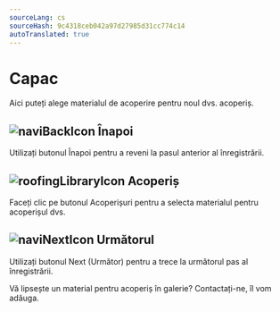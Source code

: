 ```yaml
---
sourceLang: cs
sourceHash: 9c4318ceb042a97d27985d31cc774c14
autoTranslated: true
---
```


# Capac

Aici puteți alege materialul de acoperire pentru noul dvs. acoperiș.

## ![naviBackIcon](img/backIcon-en.png) Înapoi
Utilizați butonul Înapoi pentru a reveni la pasul anterior al înregistrării.

## ![roofingLibraryIcon](img/roofingLibraryIcon-en.png) Acoperiș
Faceți clic pe butonul Acoperișuri pentru a selecta materialul pentru acoperișul dvs.

## ![naviNextIcon](img/nextIcon-en.png) Următorul
Utilizați butonul Next (Următor) pentru a trece la următorul pas al înregistrării.

Vă lipsește un material pentru acoperiș în galerie? Contactați-ne, îl vom adăuga.